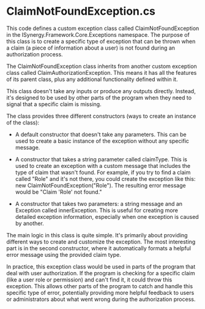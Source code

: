 # ClaimNotFoundException.cs

This code defines a custom exception class called ClaimNotFoundException in the ISynergy.Framework.Core.Exceptions namespace. The purpose of this class is to create a specific type of exception that can be thrown when a claim (a piece of information about a user) is not found during an authorization process.

The ClaimNotFoundException class inherits from another custom exception class called ClaimAuthorizationException. This means it has all the features of its parent class, plus any additional functionality defined within it.

This class doesn't take any inputs or produce any outputs directly. Instead, it's designed to be used by other parts of the program when they need to signal that a specific claim is missing.

The class provides three different constructors (ways to create an instance of the class):

- A default constructor that doesn't take any parameters. This can be used to create a basic instance of the exception without any specific message.

- A constructor that takes a string parameter called claimType. This is used to create an exception with a custom message that includes the type of claim that wasn't found. For example, if you try to find a claim called "Role" and it's not there, you could create the exception like this: new ClaimNotFoundException("Role"). The resulting error message would be "Claim 'Role' not found."

- A constructor that takes two parameters: a string message and an Exception called innerException. This is useful for creating more detailed exception information, especially when one exception is caused by another.

The main logic in this class is quite simple. It's primarily about providing different ways to create and customize the exception. The most interesting part is in the second constructor, where it automatically formats a helpful error message using the provided claim type.

In practice, this exception class would be used in parts of the program that deal with user authorization. If the program is checking for a specific claim (like a user role or permission) and can't find it, it could throw this exception. This allows other parts of the program to catch and handle this specific type of error, potentially providing more helpful feedback to users or administrators about what went wrong during the authorization process.